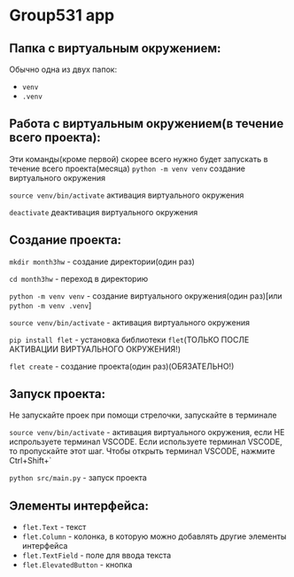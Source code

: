 # Group531 app

## Папка с виртуальным окружением:

Обычно одна из двух папок:

- `venv`
- `.venv`

## Работа с виртуальным окружением(в течение всего проекта):

Эти команды(кроме первой) скорее всего нужно будет запускать в течение всего проекта(месяца)
`python -m venv venv` создание виртуального окружения

`source venv/bin/activate` активация виртуального окружения

`deactivate` деактивация виртуального окружения

## Создание проекта:

`mkdir month3hw` - создание директории(один раз)

`cd month3hw` - переход в директорию

`python -m venv venv` - создание виртуального окружения(один раз)[или `python -m venv .venv`]

`source venv/bin/activate` - активация виртуального окружения

`pip install flet` - установка библиотеки `flet`(ТОЛЬКО ПОСЛЕ АКТИВАЦИИ ВИРТУАЛЬНОГО ОКРУЖЕНИЯ!)

`flet create` - создание проекта(один раз)(ОБЯЗАТЕЛЬНО!)

## Запуск проекта:

Не запускайте проек при помощи стрелочки, запускайте в терминале

`source venv/bin/activate` - активация виртуального окружения, если НЕ испрользуете терминал VSCODE. Если используете терминал VSCODE, то пропускайте этот шаг. Чтобы открыть терминал VSCODE, нажмите Ctrl+Shift+`

`python src/main.py` - запуск проекта

## Элементы интерфейса:

- `flet.Text` - текст
- `flet.Column` - колонка, в которую можно добавлять другие элементы интерфейса
- `flet.TextField` - поле для ввода текста
- `flet.ElevatedButton` - кнопка
